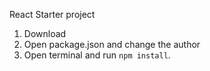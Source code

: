 React Starter project

1. Download
2. Open package.json and change the author
3. Open terminal and run `npm install`. 	